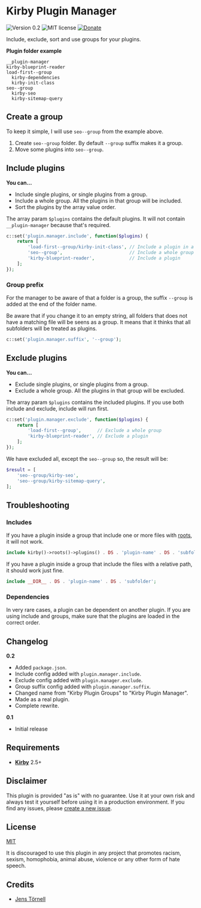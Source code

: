 # Kirby Plugin Manager

![Version 0.2](https://img.shields.io/badge/version-0.2-blue.svg) ![MIT license](https://img.shields.io/badge/license-MIT-green.svg) [![Donate](https://img.shields.io/badge/give-donation-yellow.svg)](https://www.paypal.me/DevoneraAB)

Include, exclude, sort and use groups for your plugins.

**Plugin folder example**

```text
__plugin-manager
kirby-blueprint-reader
load-first--group
  kirby-dependencies
  kirby-init-class
seo--group
  kirby-seo
  kirby-sitemap-query
```

## Create a group

To keep it simple, I will use `seo--group` from the example above.

1. Create `seo--group` folder. By default `--group` suffix makes it a group.
1. Move some plugins into `seo--group`.

## Include plugins

**You can...**

- Include single plugins, or single plugins from a group.
- Include a whole group. All the plugins in that group will be included.
- Sort the plugins by the array value order.

The array param `$plugins` contains the default plugins. It will not contain `__plugin-manager` because that's required.

```php
c::set('plugin.manager.include', function($plugins) {
    return [
        'load-first--group/kirby-init-class', // Include a plugin in a group
        'seo--group',                         // Include a whole group
        'kirby-blueprint-reader',             // Include a plugin
    ];
});
```

### Group prefix

For the manager to be aware of that a folder is a group, the suffix `--group` is added at the end of the folder name.

Be aware that if you change it to an empty string, all folders that does not have a matching file will be seens as a group. It means that it thinks that all subfolders will be treated as plugins.

```php
c::set('plugin.manager.suffix', '--group');
```

## Exclude plugins

**You can...**

- Exclude single plugins, or single plugins from a group.
- Exclude a whole group. All the plugins in that group will be excluded.

The array param `$plugins` contains the included plugins. If you use both include and exclude, include will run first.

```php
c::set('plugin.manager.exclude', function($plugins) {
    return [
        'load-first--group',      // Exclude a whole group
        'kirby-blueprint-reader', // Exclude a plugin
    ];
});
```

We have excluded all, except the `seo--group` so, the result will be:

```php
$result = [
    'seo--group/kirby-seo',
    'seo--group/kirby-sitemap-query',
];
```

## Troubleshooting

### Includes

If you have a plugin inside a group that include one or more files with [roots](https://getkirby.com/docs/cheatsheet#roots), it will not work.

```php
include kirby()->roots()->plugins() . DS . 'plugin-name' . DS . 'subfolder';
```

If you have a plugin inside a group that include the files with a relative path, it should work just fine.

```php
include __DIR__ . DS . 'plugin-name' . DS . 'subfolder';
```

### Dependencies

In very rare cases, a plugin can be dependent on another plugin. If you are using include and groups, make sure that the plugins are loaded in the correct order.

## Changelog

**0.2**

- Added `package.json`.
- Include config added with `plugin.manager.include`.
- Exclude config added with `plugin.manager.exclude`.
- Group suffix config added with `plugin.manager.suffix`.
- Changed name from "Kirby Plugin Groups" to "Kirby Plugin Manager".
- Made as a real plugin.
- Complete rewrite.

**0.1**

- Initial release

## Requirements

- [**Kirby**](https://getkirby.com/) 2.5+

## Disclaimer

This plugin is provided "as is" with no guarantee. Use it at your own risk and always test it yourself before using it in a production environment. If you find any issues, please [create a new issue](https://github.com/jenstornell/kirby-plugin-groups/issues/new).

## License

[MIT](https://opensource.org/licenses/MIT)

It is discouraged to use this plugin in any project that promotes racism, sexism, homophobia, animal abuse, violence or any other form of hate speech.

## Credits

- [Jens Törnell](https://github.com/jenstornell)